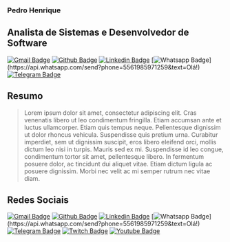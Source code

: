 ### Pedro Henrique 
## Analista de Sistemas e Desenvolvedor de Software
[![Gmail Badge](https://img.shields.io/badge/-Gmail-c14438?style=flat-square&logo=Gmail&logoColor=white&link=mailto:pehhagah.1607@gmail.com)](mailto:pehhagah.1607@gmail.com)
[![Github Badge](https://img.shields.io/badge/-Github-000?style=flat-square&logo=Github&logoColor=white&link=https://github.com/phmiranda)](https://github.com/phmiranda)
[![Linkedin Badge](https://img.shields.io/badge/-LinkedIn-blue?style=flat-square&logo=Linkedin&logoColor=white&link=https://www.linkedin.com/in/phmmiranda/)](https://www.linkedin.com/in/phmmiranda/)
[![Whatsapp Badge](https://img.shields.io/badge/-Whatsapp-4CA143?style=flat-square&labelColor=4CA143&logo=whatsapp&logoColor=white&link=https://api.whatsapp.com/send?phone=5561992398529&text=Olá!)](https://api.whatsapp.com/send?phone=5561985971259&text=Olá!)
[![Telegram Badge](https://img.shields.io/badge/-Telegram-1ca0f1?style=flat-square&labelColor=1ca0f1&logo=telegram&logoColor=white&link=https://t.me/phmiranda)](https://t.me/phmiranda)

## Resumo
> Lorem ipsum dolor sit amet, consectetur adipiscing elit. Cras venenatis libero ut leo condimentum fringilla. Etiam accumsan ante et luctus ullamcorper. Etiam quis tempus neque. Pellentesque dignissim ut dolor rhoncus vehicula. Suspendisse quis pretium urna. Curabitur imperdiet, sem ut dignissim suscipit, eros libero eleifend orci, mollis dictum leo nisi in turpis. Mauris sed ex mi. Suspendisse id leo congue, condimentum tortor sit amet, pellentesque libero. In fermentum posuere dolor, ac tincidunt dui aliquet vitae. Etiam dictum ligula ac posuere dignissim. Morbi nec velit ac mi semper rutrum nec vitae diam.


## Redes Sociais
[![Gmail Badge](https://img.shields.io/badge/-Gmail-c14438?style=flat-square&logo=Gmail&logoColor=white&link=mailto:pehhagah.1607@gmail.com)](mailto:pehhagah.1607@gmail.com)
[![Github Badge](https://img.shields.io/badge/-Github-000?style=flat-square&logo=Github&logoColor=white&link=https://github.com/phmiranda)](https://github.com/phmiranda)
[![Linkedin Badge](https://img.shields.io/badge/-LinkedIn-blue?style=flat-square&logo=Linkedin&logoColor=white&link=https://www.linkedin.com/in/phmmiranda/)](https://www.linkedin.com/in/phmmiranda/)
[![Whatsapp Badge](https://img.shields.io/badge/-Whatsapp-4CA143?style=flat-square&labelColor=4CA143&logo=whatsapp&logoColor=white&link=https://api.whatsapp.com/send?phone=5561992398529&text=Olá!)](https://api.whatsapp.com/send?phone=5561985971259&text=Olá!)
[![Telegram Badge](https://img.shields.io/badge/-Telegram-1ca0f1?style=flat-square&labelColor=1ca0f1&logo=telegram&logoColor=white&link=https://t.me/phmiranda)](https://t.me/phmiranda)
[![Twitch Badge](https://img.shields.io/badge/-Telegram-1ca0f1?style=flat-square&labelColor=1ca0f1&logo=telegram&logoColor=white&link=https://www.twitch.tv/pehhagah)](https://t.me/phmiranda)
[![Youtube Badge](https://img.shields.io/badge/-Telegram-1ca0f1?style=flat-square&labelColor=1ca0f1&logo=telegram&logoColor=white&link=https://www.youtube.com/channel/UCVx3WH6PEe2QtiXuwQoeGpA)](https://t.me/phmiranda)

